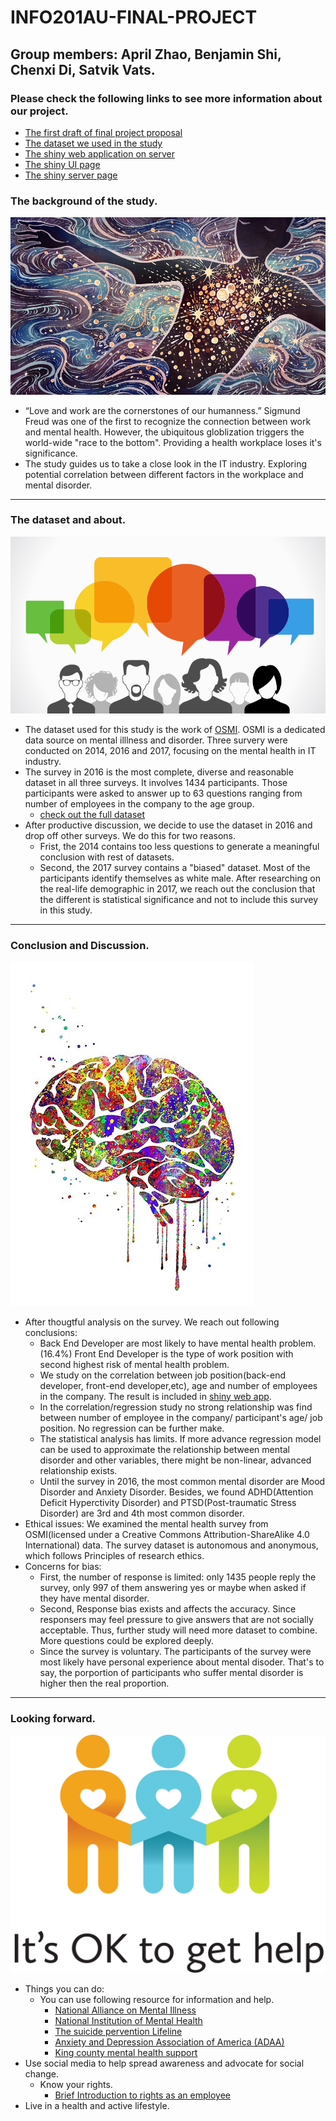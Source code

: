 # INFO201AU-FINAL-PROJECT

## Group members: April Zhao, Benjamin Shi, Chenxi Di, Satvik Vats.

### Please check the following links to see more information about our project.

* [The first draft of final project proposal](project-proposal.rmd)
* [The dataset we used in the study](https://www.kaggle.com/osmi/mental-health-in-tech-2016/version/1)
* [The shiny web application on server](https://benjamins.shinyapps.io/final-app/)
* [The shiny UI page](final-app/ui.R)
* [The shiny server page](final-app/server.R)

### The background of the study.
![](demo/mental_disorder.jpg)

* “Love and work are the cornerstones of our humanness.” Sigmund Freud was one of the first to recognize the connection between work and mental health. However, the ubiquitous globlization triggers the world-wide "race to the bottom". Providing a health workplace loses it's significance.
* The study guides us to take a close look in the IT industry. Exploring potential correlation between different factors in the workplace and mental disorder.

***

### The dataset and about.
![](demo/survey.png)

* The dataset used for this study is the work of [OSMI](https://osmihelp.org/). OSMI is a dedicated data source on mental illlness and disorder. Three survery were conducted on 2014, 2016 and 2017, focusing on the mental health in IT industry.
* The survey in 2016 is the most complete, diverse and reasonable dataset in all three surveys. It involves 1434 participants. Those participants were asked to answer up to 63 questions ranging from number of employees in the company to the age group.
  + [check out the full dataset](data/2016_survey.csv)
* After productive discussion, we decide to use the dataset in 2016 and drop off other surveys. We do this for two reasons.
  + Frist, the 2014 contains too less questions to generate a meaningful conclusion with rest of datasets.
  + Second, the 2017 survey contains a "biased" dataset. Most of the participants identify themselves as white male. After researching on the real-life demographic in 2017, we reach out the conclusion that the different is statistical significance and not to include this survey in this study.

***
### Conclusion and Discussion.
![](demo/brain.jpg)

* After thougtful analysis on the survey. We reach out following conclusions:
  + Back End Developer are most likely to have mental health problem. (16.4%) Front End Developer is the type of work position with second highest risk of mental health problem.
  + We study on the correlation between job position(back-end developer, front-end developer,etc), age and number of employees in the company. The result is included in [shiny web app](https://benjamins.shinyapps.io/final-app/).  
  + In the correlation/regression study no strong relationship was find between number of employee in the company/ participant's age/ job position. No regression can be further make. 
  + The statistical analysis has limits. If more advance regression model can be used to approximate the relationship between mental disorder and other variables, there might be non-linear, advanced relationship exists. 
  + Until the survey in 2016, the most common mental disorder are Mood Disorder and Anxiety Disorder. Besides, we found ADHD(Attention Deficit Hyperctivity Disorder) and PTSD(Post-traumatic Stress Disorder) are 3rd and 4th most common disorder.
* Ethical issues: We examined the mental health survey from OSMI(licensed under a Creative Commons Attribution-ShareAlike 4.0 International) data. The survey dataset is autonomous and anonymous, which follows Principles of research ethics.
* Concerns for bias:
  + First, the number of response is limited: only 1435 people reply the survey, only 997 of them answering yes or maybe when  asked if they have mental disorder. 
  + Second, Response bias exists and affects the accuracy. Since responsers may feel pressure to give answers that are not socially acceptable. Thus, further study will need more dataset to combine. More questions could be explored deeply.
  + Since the survey is voluntary. The participants of the survey were most likely have personal experience about mental disoder. That's to say, the porportion of participants who suffer mental disorder is higher then the real proportion. 

***
### Looking forward.
![](demo/help.png)
* Things you can do:
  - You can use following resource for information and help.
    - [National Alliance on Mental Illness](https://www.nami.org/stigmafreeco/resources)
    - [National Institution of Mental Health](https://www.nimh.nih.gov/health/find-help/index.shtml)
    - [The suicide pervention Lifeline](https://suicidepreventionlifeline.org/)
    - [Anxiety and Depression Association of America (ADAA)](https://adaa.org/)
    - [King county mental health support](https://www.kingcounty.gov/depts/community-human-services/mental-health-substance-abuse/services/mental-health.aspx)
* Use social media to help spread awareness and advocate for social change.
  - Know your rights.
    - [Brief Introduction to rights as an employee](https://employment.findlaw.com/employment-discrimination/employees-rights-101.html)
* Live in a health and active lifestyle.
